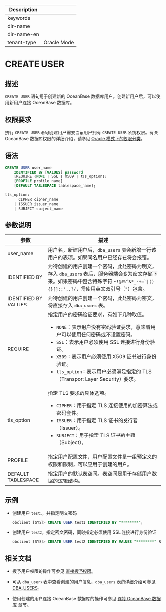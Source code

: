 | Description   |                 |
|---------------|-----------------|
| keywords      |                 |
| dir-name      |                 |
| dir-name-en   |                 |
| tenant-type   | Oracle Mode     |

# CREATE USER

## 描述

`CREATE USER` 语句用于创建新的 OceanBase 数据库用户。创建新用户后，可以使用新用户连接 OceanBase 数据库。

## 权限要求

执行 `CREATE USER` 语句创建用户需要当前用户拥有 `CREATE USER` 系统权限。有关 OceanBase 数据库权限的详细介绍，请参见 [Oracle 模式下的权限分类](../../../../../../600.manage/500.security-and-permissions/300.access-control/200.user-and-permission/300.permission-of-oracle-mode/000.permission-classification-of-oracle-mode.md)。

## 语法

```sql
CREATE USER user_name
    IDENTIFIED BY [VALUES] password
    [REQUIRE {NONE | SSL | X509 | tls_option}]
    [PROFILE profile_name]
    [DEFAULT TABLESPACE tablespace_name];

tls_option:
      CIPHER cipher_name
    | ISSUER issuer_name
    | SUBJECT subject_name
```

## 参数说明

| 参数   | 描述     |
|-------|-----------|
| user_name | 用户名，新建用户后，`dba_users` 表会新增一行该用户的表项。如果同名用户已经存在将会报错。 |
| IDENTIFIED BY | 为待创建的用户创建一个密码，此处密码为明文，存入 `dba_users` 表后，服务器端会变为密文存储下来。如果密码中包含特殊字符 <code>~!@#%^&*_-+=`\|(){}[]:;',.?/</code>，需使用英文双引号（<code>"</code>）包含。 |
| IDENTIFIED BY VALUES | 为待创建的用户创建一个密码，此处密码为密文，将直接存入 `dba_users` 表。 |
| REQUIRE | 指定用户的密码验证要求，有如下几种取值。<ul><li>`NONE`：表示用户没有密码验证要求，意味着用户可以使用任何密码或不设置密码。</li><li>`SSL`：表示用户必须使用 SSL 连接进行身份验证。</li><li>`X509`：表示用户必须使用 X509 证书进行身份验证。</li><li>`tls_option`：表示用户必须满足指定的 TLS（Transport Layer Security）要求。</li></ul> |
| tls_option | 指定 TLS 要求的具体选项。<ul><li>`CIPHER`：用于指定 TLS 连接使用的加密算法或密码套件。</li><li>`ISSUER`：用于指定 TLS 证书的发行者（Issuer）。</li><li>`SUBJECT`：用于指定 TLS 证书的主题（Subject）。</li></ul> |
| PROFILE | 指定用户配置文件，用户配置文件是一组预定义的权限和限制，可以应用于创建的用户。 |
| DEFAULT TABLESPACE | 指定用户的默认表空间。表空间是用于存储用户数据的逻辑结构。 |

## 示例

* 创建用户 `test1`，并指定明文密码

  ```sql
  obclient [SYS]> CREATE USER test1 IDENTIFIED BY "********";
  ```

* 创建用户 `test2`，指定密文密码，同时指定必须使用 SSL 连接进行身份验证

  ```sql
  obclient [SYS]> CREATE USER test2 IDENTIFIED BY VALUES "********" REQUIRE SSL;
  ```

## 相关文档

* 授予用户权限的操作可参见 [直接授予权限](../../../../../../600.manage/500.security-and-permissions/300.access-control/200.user-and-permission/300.permission-of-oracle-mode/200.authority-of-oracle-mode.md)。

* 可从 `dba_users` 表中查看创建的用户信息，`dba_users` 表的详细介绍可参见 [DBA_USERS](../../../../../700.system-views/500.system-view-of-oracle-mode/200.dictionary-view-of-oracle-mode/11800.dba_users-of-oracle-mode.md)。

* 使用创建的用户连接 OceanBase 数据库的操作可参见 [连接 OceanBase 数据库](../../../../../../300.develop/200.application-development-of-oracle-mode/100.connect-to-oceanbase-database-of-oracle-mode/100.connection-methods-overview-of-oracle-mode.md) 章节。
